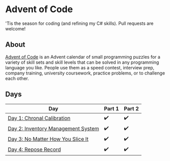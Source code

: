 ﻿ # Advent of Code

 'Tis the season for coding (and refining my C# skills). Pull requests are welcome!

 ## About
 [Advent of Code](https://adventofcode.com) is an Advent calendar of small programming puzzles for a variety of skill sets and skill levels that can be solved in any programming language you like. People use them as a speed contest, interview prep, company training, university coursework, practice problems, or to challenge each other.

 ## Days

 Day|Part 1|Part 2
 -|-|-|
[Day 1: Chronal Calibration](https://adventofcode.com/2018/day/1)|✔️|✔️|
[Day 2: Inventory Management System](https://adventofcode.com/2018/day/2)|✔️|✔️|
[Day 3: No Matter How You Slice It](https://adventofcode.com/2018/day/3)|✔️|✔️|
[Day 4: Repose Record](https://adventofcode.com/2018/day/4)|✔️|✔️|
